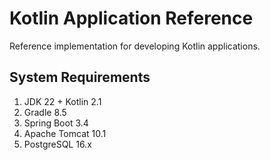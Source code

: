 # Kotlin Application Reference
Reference implementation for developing Kotlin applications.

## System Requirements

1. JDK 22 + Kotlin 2.1
2. Gradle 8.5
3. Spring Boot 3.4
4. Apache Tomcat 10.1
5. PostgreSQL 16.x